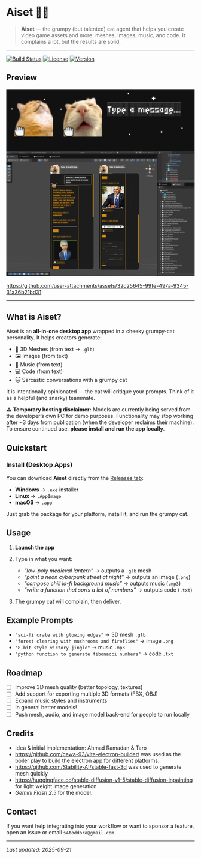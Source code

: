# Aiset 🐱‍👤

> **Aiset** — the grumpy (but talented) cat agent that helps you create video game assets and more: meshes, images, music, and code. It complains a lot, but the results are solid.

---

<!-- Badges (replace with real services) -->

[![Build Status](https://img.shields.io/badge/build-passing-brightgreen)](#) [![License](https://img.shields.io/badge/license-MIT-blue)](LICENSE) [![Version](https://img.shields.io/badge/version-0.1.0-orange)](#)

## Preview


![Placeholder: Aiset UI screenshot](docs/media/demo.png)



https://github.com/user-attachments/assets/32c25645-99fe-497a-9345-31a36b21bd31


---

## What is Aiset?

Aiset is an **all-in-one desktop app** wrapped in a cheeky grumpy-cat personality. It helps creators generate:

* 🎨 3D Meshes (from text → `.glb`)
* 🖼️ Images (from text)
* 🎵 Music (from text)
* 💻 Code (from text)
* 🐱 Sarcastic conversations with a grumpy cat

It is intentionally opinionated — the cat will critique your prompts. Think of it as a helpful (and snarky) teammate.

⚠️ **Temporary hosting disclaimer:** Models are currently being served from the developer’s own PC for demo purposes. Functionality may stop working after \~3 days from publication (when the developer reclaims their machine). To ensure continued use, **please install and run the app locally**.

## Quickstart

### Install (Desktop Apps)

You can download **Aiset** directly from the [Releases tab](../../releases):

* **Windows** → `.exe` installer
* **Linux** → `.AppImage`
* **macOS** → `.app`

Just grab the package for your platform, install it, and run the grumpy cat.

## Usage

1. **Launch the app**
2. Type in what you want:

   * *“low-poly medieval lantern”* → outputs a `.glb` mesh
   * *“paint a neon cyberpunk street at night”* → outputs an image (`.png`)
   * *“compose chill lo-fi background music”* → outputs music (`.mp3`)
   * *“write a function that sorts a list of numbers”* → outputs code (`.txt`)
3. The grumpy cat will complain, then deliver.


## Example Prompts

* `"sci-fi crate with glowing edges"` → 3D mesh `.glb`
* `"forest clearing with mushrooms and fireflies"` → image `.png`
* `"8-bit style victory jingle"` → music `.mp3`
* `"python function to generate fibonacci numbers"` → code `.txt`

## Roadmap

* [ ] Improve 3D mesh quality (better topology, textures)
* [ ] Add support for exporting multiple 3D formats (FBX, OBJ)
* [ ] Expand music styles and instruments
* [ ] In general better models!
* [ ] Push mesh, audio, and image model back-end for people to run locally 

## Credits

* Idea & initial implementation: Ahmad Ramadan & Taro
* https://github.com/cawa-93/vite-electron-builder/ was used as the boiler play to build the electron app for different platforms.
* https://github.com/Stability-AI/stable-fast-3d was used to generate mesh quickly
* https://huggingface.co/stable-diffusion-v1-5/stable-diffusion-inpainting for light weight image generation
* *Gemini Flash 2.5*  for the model.

## Contact

If you want help integrating into your workflow or want to sponsor a feature, open an issue or email `s4toddora@gmail.com`.

---

*Last updated: 2025-09-21*

